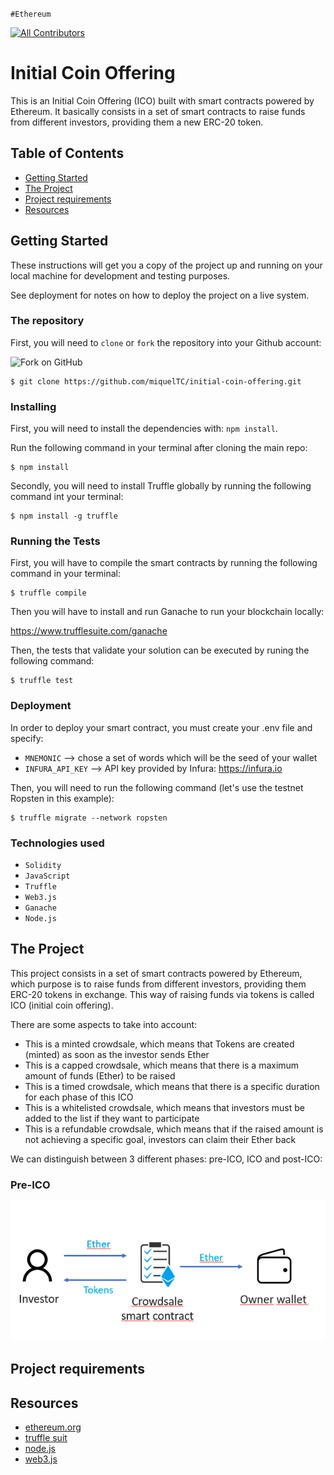 `#Ethereum`

<!-- ALL-CONTRIBUTORS-BADGE:START - Do not remove or modify this section -->

[![All Contributors](https://img.shields.io/badge/all_contributors-1-orange.svg?style=flat-square)](#contributors-)

<!-- ALL-CONTRIBUTORS-BADGE:END -->

# Initial Coin Offering

This is an Initial Coin Offering (ICO) built with smart contracts powered by Ethereum. It basically consists in a set of smart contracts to raise funds from different investors, providing them a new ERC-20 token.

## Table of Contents

- [Getting Started](#getting-started)
- [The Project](#the-project)
- [Project requirements](#project-requirements)
- [Resources](#resources)

## Getting Started

These instructions will get you a copy of the project up and running on your
local machine for development and testing purposes.

See deployment for notes on how to deploy the project on a live system.

### The repository

First, you will need to `clone` or `fork` the repository into your Github
account:

<img src="https://docs.github.com/assets/images/help/repository/fork_button.jpg" alt="Fork on GitHub" width='450'>

```
$ git clone https://github.com/miquelTC/initial-coin-offering.git
```

### Installing

First, you will need to install the dependencies with: `npm install`.

Run the following command in your terminal after cloning the main repo:

```
$ npm install
```

Secondly, you will need to install Truffle globally by running the following command int your terminal:

```
$ npm install -g truffle
```

### Running the Tests

First, you will have to compile the smart contracts by running the following command in your terminal:

```
$ truffle compile
```

Then you will have to install and run Ganache to run your blockchain locally:

https://www.trufflesuite.com/ganache

Then, the tests that validate your solution can be executed by runing the following
command:

```
$ truffle test
```

### Deployment

In order to deploy your smart contract, you must create your .env file and specify:

- `MNEMONIC` --> chose a set of words which will be the seed of your wallet
- `INFURA_API_KEY` --> API key provided by Infura: https://infura.io

Then, you will need to run the following command (let's use the testnet Ropsten in this example):

```
$ truffle migrate --network ropsten
```

### Technologies used

- `Solidity`
- `JavaScript`
- `Truffle`
- `Web3.js`
- `Ganache`
- `Node.js`

## The Project

This project consists in a set of smart contracts powered by Ethereum, which purpose is to raise funds from different investors, providing them ERC-20 tokens in exchange. This way of raising funds via tokens is called ICO (initial coin offering).

There are some aspects to take into account:
- This is a minted crowdsale, which means that Tokens are created (minted) as soon as the investor sends Ether
- This is a capped crowdsale, which means that there is a maximum amount of funds (Ether) to be raised
- This is a timed crowdsale, which means that there is a specific duration for each phase of this ICO
- This is a whitelisted crowdsale, which means that investors must be added to the list if they want to participate
- This is a refundable crowdsale, which means that if the raised amount is not achieving a specific goal, investors can claim their Ether back

We can distinguish between 3 different phases: pre-ICO, ICO and post-ICO:

### Pre-ICO

<img src="img/pre-ico.png">



## Project requirements



## Resources

- [ethereum.org](https://ethereum.org/)
- [truffle suit](https://www.trufflesuite.com/)
- [node.js](https://nodejs.org/)
- [web3.js](https://web3js.readthedocs.io/)

